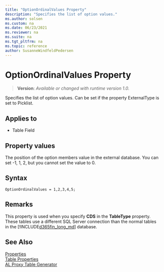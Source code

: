 ```yaml
---
title: "OptionOrdinalValues Property"
description: "Specifies the list of option values."
ms.author: solsen
ms.custom: na
ms.date: 06/23/2021
ms.reviewer: na
ms.suite: na
ms.tgt_pltfrm: na
ms.topic: reference
author: SusanneWindfeldPedersen
---
```

[//]: # (START>DO_NOT_EDIT)
[//]: # (IMPORTANT:Do not edit any of the content between here and the END>DO_NOT_EDIT.)
[//]: # (Any modifications should be made in the .xml files in the ModernDev repo.)
# OptionOrdinalValues Property
> **Version**: _Available or changed with runtime version 1.0._

Specifies the list of option values. Can be set if the property ExternalType is set to Picklist.

## Applies to
-   Table Field

[//]: # (IMPORTANT: END>DO_NOT_EDIT)


## Property values

The position of the option members value in the external database. You can set -1, 1, 2, but you cannot set the value to 0. 

## Syntax

```AL
OptionOrdinalValues = 1,2,3,4,5;
```

## Remarks

This property is used when you specify **CDS** in the **TableType** property. These tables use a different SQL Server connection than the normal tables in the [!INCLUDE[d365fin_long_md](../includes/d365fin_long_md.md)] database.  

## See Also  

[Properties](devenv-properties.md)  
[Table Properties](devenv-table-properties.md)  
[AL Proxy Table Generator](../devenv-al-table-proxy-generator.md)  
